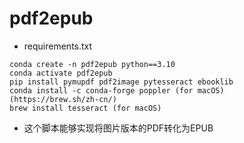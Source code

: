 # pdf2epub
* requirements.txt
```
conda create -n pdf2epub python==3.10
conda activate pdf2epub
pip install pymupdf pdf2image pytesseract ebooklib
conda install -c conda-forge poppler (for macOS)
(https://brew.sh/zh-cn/)
brew install tesseract (for macOS)
```
* 这个脚本能够实现将图片版本的PDF转化为EPUB